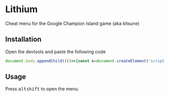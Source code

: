 # Lithium
Cheat menu for the Google Champion Island game (aka kitsune)

## Installation
Open the devtools and paste the following code

```js
document.body.appendChild((()=>{const e=document.createElement('script');e.src='https://ktsnv.github.io/Lithium/index.js';return e;})());
```

## Usage

Press <kbd>alt</kbd><kbd>shift</kbd> to open the menu.
